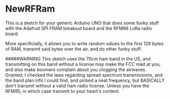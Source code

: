 # NewRFRam

This is a sketch for your generic Arduino UNO that does some funky stuff with
the Adafruit SPI FRAM breakout board and the RFM96 LoRa radio board.

More specificially, it allows you to write random values to the first 128
bytes of RAM, transmit said bytes over the air, and do other funky stuff.

#####WARNING
This sketch uses the 70cm ham band in the US, and transmitting on this band
without a license may make the FCC mad at you, and also make boomers complain
about you clogging the airwaves. Granted, I checked the laws regarding spread
spectrum transmissions, and the band plan info I could find, and picked a neat
frequency, but BASICALLY don't transmit without a valid ham radio license.
Unless you have the RFM95, in which case transmit to your heart's content.
